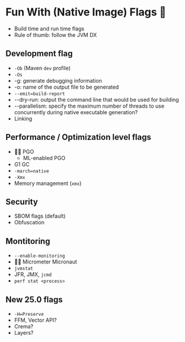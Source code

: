 # Fun With (Native Image) Flags 🏁

* Build time and run time flags
* Rule of thumb: follow the JVM DX

## Development flag
* `-Ob` (Maven `dev` profile)
* `-Os`
* -g: generate debugging information
* -o: name of the output file to be generated
* `--emit=build-report`
* --dry-run: output the command line that would be used for building
* --parallelism: specify the maximum number of threads to use concurrently during native executable generation?
* Linking

## Performance / Optimization level flags
* 👩‍💻 PGO
  * ML-enabled PGO
* G1 GC
* `-march=native`
* `-Xmx`
* Memory management (`xmx`)

## Security
* SBOM flags (default)
* Obfuscation

## Montitoring
* `--enable-monitoring`
* 👩‍💻 Micrometer Micronaut
* `jvmstat`  
* JFR, JMX, `jcmd`
* `perf stat <process>`

## New 25.0 flags
* `-H=Preserve`
* FFM, Vector API?
* Crema?
* Layers?
